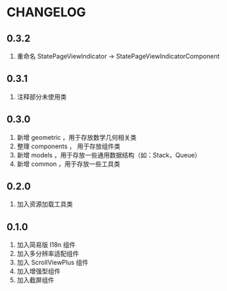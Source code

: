 # CHANGELOG

## 0.3.2

1. 重命名 StatePageViewIndicator -> StatePageViewIndicatorComponent

## 0.3.1 

1. 注释部分未使用类

## 0.3.0 

1. 新增 geometric ，用于存放数学几何相关类
2. 整理 components ， 用于存放组件类
3. 新增 models ，用于存放一些通用数据结构（如：Stack，Queue）
4. 新增 common ，用于存放一些工具类

## 0.2.0 

1. 加入资源加载工具类

## 0.1.0

1. 加入简易版 I18n 组件
2. 加入多分辨率适配组件
3. 加入 ScrollViewPlus 组件
4. 加入增强型组件
5. 加入截屏组件